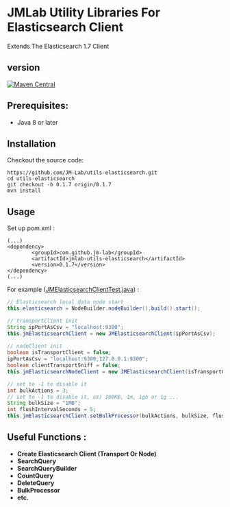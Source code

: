 JMLab Utility Libraries For Elasticsearch Client
================================================

Extends The Elasticsearch 1.7 Client

## version
[![Maven Central](https://maven-badges.herokuapp.com/maven-central/com.github.jm-lab/jmlab-utils-elasticsearch/badge.svg)](http://search.maven.org/#artifactdetails%7Ccom.github.jm-lab%7Cjmlab-utils-elasticsearch8%7C0.1.7%7Cjar)

## Prerequisites:
* Java 8 or later

## Installation

Checkout the source code:

    https://github.com/JM-Lab/utils-elasticsearch.git
    cd utils-elasticsearch
    git checkout -b 0.1.7 origin/0.1.7
    mvn install

## Usage
Set up pom.xml :

    (...)
    <dependency>
			<groupId>com.github.jm-lab</groupId>
			<artifactId>jmlab-utils-elasticsearch</artifactId>
			<version>0.1.7</version>
	</dependency>
    (...)

For example ([JMElasticsearchClientTest.java](https://github.com/JM-Lab/utils-elasticsearch/blob/master/src/test/java/kr/jm/utils/elasticsearch/JMElasticsearchClientTest.java)) :

```java
// Elasticsearch local data node start
this.elasticsearch = NodeBuilder.nodeBuilder().build().start();

// transportClient init
String ipPortAsCsv = "localhost:9300";
this.jmElasticsearchClient = new JMElasticsearchClient(ipPortAsCsv);
		
// nodeClient init
boolean isTransportClient = false;
ipPortAsCsv = "localhost:9300,127.0.0.1:9300";
boolean clientTransportSniff = false;
this.jmElasticsearchNodeClient = new JMElasticsearchClient(isTransportClient, ipPortAsCsv, clientTransportSniff);

// set to -1 to disable it
int bulkActions = 3;
// set to -1 to disable it, ex) 100KB, 1m, 1gb or 1g ...
String bulkSize = "1MB";
int flushIntervalSeconds = 5;
this.jmElasticsearchClient.setBulkProcessor(bulkActions, bulkSize, flushIntervalSeconds);
```

## Useful Functions :
* **Create Elasticsearch Client (Transport Or Node)**
* **SearchQuery**
* **SearchQueryBuilder**
* **CountQuery**
* **DeleteQuery**
* **BulkProcessor**
* **etc.**
